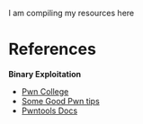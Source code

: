 I am compiling my resources here

<h1>References</h1>
<!--<hr>-->
<strong><p>Binary Exploitation</p></strong>

<ul>
<li><a href= "https://pwn.college">Pwn College</a></li>
<li><a href= "https://github.com/Naetw/CTF-pwn-tips">Some Good Pwn tips</a></li>
<li><a href= "https://docs.pwntools.com/en/stable/">Pwntools Docs</a></li>
</ul>



